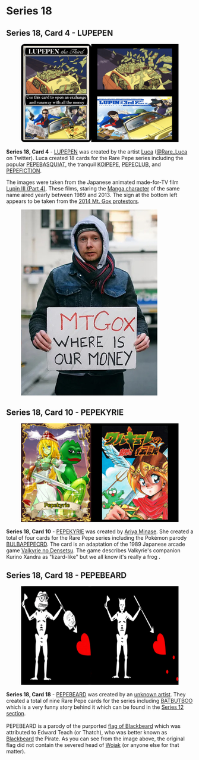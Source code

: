 # Series 18

## Series 18, Card 4 - LUPEPEN

<figure><img src="../../../.gitbook/assets/S18 C04 - LUPEPEN card and source.jpg" alt=""><figcaption></figcaption></figure>

**Series 18, Card 4** - [LUPEPEN](https://pepe.wtf/asset/LUPEPEN) was created by the artist [Luca](https://pepe.wtf/artists/Luca) ([@Rare\_Luca](https://twitter.com/Rare\_Luca) on Twitter). Luca created 18 cards for the Rare Pepe series including the popular [PEPEBASQUIAT](https://pepe.wtf/asset/PEPEBASQUIAT), the tranquil [KOIPEPE](https://pepe.wtf/asset/KOIPEPE), [PEPECLUB](https://pepe.wtf/asset/PEPECLUB), and [PEPEFICTION](https://pepe.wtf/asset/PEPFICTION).&#x20;

The images were taken from the Japanese animated made-for-TV film [Lupin III (Part 4)](https://theartarchivee.com/2018/07/28/retro-retrospective-lupin-iii-part-4/). These films, staring the [Manga character](https://en.wikipedia.org/wiki/Lupin\_the\_Third) of the same name aired yearly between 1989 and 2013. The sign at the bottom left appears to be taken from the [2014 Mt. Gox protestors](https://www.theverge.com/2014/2/19/5425220/protest-at-mt-gox-bitcoin-exchange-in-tokyo).

<figure><img src="../../../.gitbook/assets/S18, C04 Money Sign copy.jpg" alt=""><figcaption></figcaption></figure>

## Series 18, Card 10 - PEPEKYRIE

<figure><img src="../../../.gitbook/assets/S18 C10 - PEPEKYRIE card and source.jpg" alt=""><figcaption></figcaption></figure>

**Series 18, Card 10** - [PEPEKYRIE](https://pepe.wtf/asset/PEPEKYRIE) was created by [Ariya Minase](https://twitter.com/aria\_minase). She created a total of four cards for the Rare Pepe series including the Pokémon parody [BULBAPEPECRD](https://pepe.wtf/asset/BULBAPEPECRD). The card is an adaptation of the 1989 Japanese arcade game [Valkyrie no Densetsu](https://en.wikipedia.org/wiki/Valkyrie\_no\_Densetsu). The game describes Valkyrie's companion Kurino Xandra as "lizard-like" but we all know it's really a frog . &#x20;

## Series 18, Card 18 - PEPEBEARD

<figure><img src="../../../.gitbook/assets/S18 C18 - PEPEBEARD card and source.jpg" alt=""><figcaption></figcaption></figure>

**Series 18, Card 18** - [PEPEBEARD](https://pepe.wtf/asset/PEPEBEARD) was created by an [unknown artist](https://pepe.wtf/artists/1Gpe8KHgZpgzpVLwri1UnU99wwCUWmm3cs). They created a total of nine Rare Pepe cards for the series including [BATBUTBOO](https://pepe.wtf/asset/BATBUTBOO) which is a very funny story behind it which can be found in the [Series 12 section](https://wiki.pepe.wtf/chapter-2-the-rare-pepe-project/the-rare-pepe-blockchain-project/series-and-card-specific-lore/series-12).  \
\
PEPEBEARD is a parody of the purported [flag of Blackbeard](https://en.wikipedia.org/wiki/Flag\_of\_Blackbeard) which was attributed to Edward Teach (or Thatch), who was better known as [Blackbeard](https://en.wikipedia.org/wiki/Blackbeard) the Pirate. As you can see from the image above, the original flag did not contain the severed head of [Wojak](https://en.wikipedia.org/wiki/Wojak) (or anyone else for that matter).&#x20;
